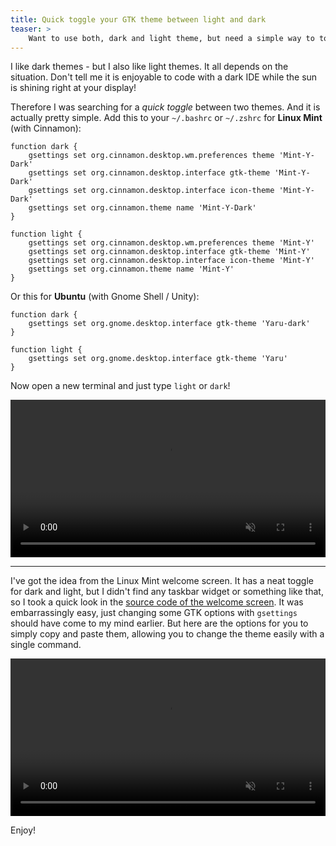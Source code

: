 ```yaml
---
title: Quick toggle your GTK theme between light and dark
teaser: >
    Want to use both, dark and light theme, but need a simple way to toggle between them? Search no more.
---
```


I like dark themes - but I also like light themes. It all depends on the situation.
Don't tell me it is enjoyable to code with a dark IDE while the sun is shining right at your display!

Therefore I was searching for a *quick toggle* between two themes. And it is actually pretty simple.
Add this to your `~/.bashrc` or `~/.zshrc` for **Linux Mint** (with Cinnamon):

```shell
function dark {
    gsettings set org.cinnamon.desktop.wm.preferences theme 'Mint-Y-Dark'
    gsettings set org.cinnamon.desktop.interface gtk-theme 'Mint-Y-Dark'
    gsettings set org.cinnamon.desktop.interface icon-theme 'Mint-Y-Dark'
    gsettings set org.cinnamon.theme name 'Mint-Y-Dark'
}

function light {
    gsettings set org.cinnamon.desktop.wm.preferences theme 'Mint-Y'
    gsettings set org.cinnamon.desktop.interface gtk-theme 'Mint-Y'
    gsettings set org.cinnamon.desktop.interface icon-theme 'Mint-Y'
    gsettings set org.cinnamon.theme name 'Mint-Y'
}
``` 

Or this for **Ubuntu** (with Gnome Shell / Unity):
```shell
function dark {
    gsettings set org.gnome.desktop.interface gtk-theme 'Yaru-dark'
}

function light {
    gsettings set org.gnome.desktop.interface gtk-theme 'Yaru'
}
```

Now open a new terminal and just type `light` or `dark`!

<video width="100%" autoplay loop muted>
    <source src="toggle-cli.mp4" type="video/mp4">
</video>

---

I've got the idea from the Linux Mint welcome screen. It has a neat toggle for dark and light, but I didn't find any
taskbar widget or something like that, so I took a quick look in the
[source code of the welcome screen](https://github.com/linuxmint/mintwelcome/blob/a2cb7ee48cb21c65f2fc96ea6c3953d0a43f3846/usr/lib/linuxmint/mintwelcome/mintwelcome.py#L271).
It was embarrassingly easy, just changing some GTK options with `gsettings` should have come to my mind earlier.
But here are the options for you to simply copy and paste them, allowing you to change the theme easily with a single command.

<video width="100%" autoplay loop muted>
    <source src="toggle-welcome-screen.mp4" type="video/mp4">
</video>

Enjoy!